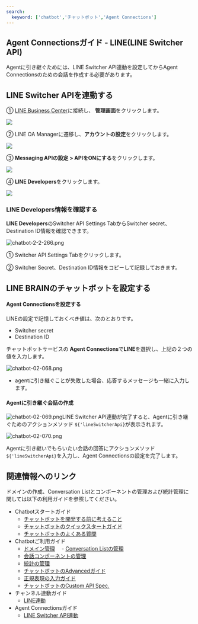 ```yaml
---
search:
  keyword: ['chatbot','チャットボット','Agent Connections']
---
```


## Agent Connectionsガイド - LINE(LINE Switcher API)

Agentに引き継ぐためには、LINE Switcher API連動を設定してからAgent Connectionsのための会話を作成する必要があります。

<!--
各ドメインごとに使用量を提供し、外部に安全にサービスを提供する必要があるため、NAVERクラウドプラットフォームの **API Gateway** 商品と連動して提供されます。
そのためには、事前にNAVERビジネスプラットフォームのAPI Gateway商品の利用を申し込んだ後、規約に同意する必要があります。使用量によってAPI Gateway料金が課金されます（API Gatewayは、1,000,000件のAPI呼び出しが無料で提供されます）。

アカウントの連動を開始する前、API Gatewayに呼び出しURL（Invoke URL）が生成されている必要があります。

- [Custom API - 呼び出しURLの作成ガイドへ](chatbot-2-5.html)
-->


## LINE Switcher APIを連動する

① [LINE Business Center](https://at.line.me/ko/)に接続し、 **管理画面**をクリックします。

![](../assets/chatbot-2-2-201.png)

② LINE OA Managerに遷移し、**アカウントの設定**をクリックします。

![](../assets/chatbot-2-2-202.png)

③ **Messaging APIの設定 > APIをONにする**をクリックします。

![](../assets/chatbot-2-2-203.png)

④ **LINE Developers**をクリックします。

![](../assets/chatbot-2-2-204.png)



### LINE Developers情報を確認する

**LINE Developers**のSwitcher API Settings TabからSwitcher secret、Destination ID情報を確認できます。



![chatbot-2-2-266.png](../assets/chatbot-2-2-266.png)

① Switcher API Settings Tabをクリックします。

② Switcher Secret、Destination ID情報をコピーして記録しておきます。



## LINE BRAINのチャットボットを設定する

#### Agent Connectionsを設定する

LINEの設定で記憶しておくべき値は、次のとおりです。

- Switcher secret
- Destination ID

チャットボットサービスの **Agent Connections**で**LINE**を選択し、上記の２つの値を入力します。

![chatbot-02-068.png](../assets/chatbot-02-068.png)

- agentに引き継ぐことが失敗した場合、応答するメッセージも一緒に入力します。




#### Agentに引き継ぐ会話の作成

![chatbot-02-069.png](../assets/chatbot-02-069.png)LINE Switcher API連動が完了すると、Agentに引き継ぐためのアクションメソッド `${'lineSwitcherApi}`が表示されます。



![chatbot-02-070.png](../assets/chatbot-02-070.png)

Agentに引き継いでもらいたい会話の回答にアクションメソッド `${'lineSwitcherApi}`を入力し、Agent Connectionsの設定を完了します。



## 関連情報へのリンク

ドメインの作成、Conversation Listとコンポーネントの管理および統計管理に関しては以下の利用ガイドを参照してください。

- Chatbotスタートガイド
  - [チャットボットを開発する前に考えること](chatbot-1-2_ja.md)
  - [チャットボットのクイックスタートガイド](chatbot-1-1_ja.md)
  - [チャットボットのよくある質問](chatbot-1-3_ja.md)    
- Chatbotご利用ガイド
  - [ドメイン管理](chatbot-3-1_ja.md)
　- [Conversation Listの管理](chatbot-3-2_ja.md)  
  - [会話コンポーネントの管理](chatbot-3-3_ja.md)
  - [統計の管理](chatbot-3-4_ja.md)
  - [チャットボットのAdvancedガイド](chatbot-3-5_ja.md)
  - [正規表現の入力ガイド](chatbot-3-8_ja.md)
  - [チャットボットのCustom API Spec.](chatbot-3-7_ja.md)
- チャンネル連動ガイド
  - [LINE連動](chatbot-2-1_ja.md)
- Agent Connectionsガイド
  - [LINE Switcher API連動](chatbot-2-7_ja.md)